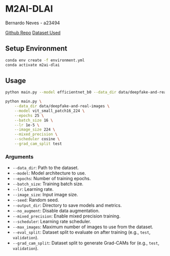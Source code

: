 # M2AI-DLAI
Bernardo Neves - a23494

[Github Repo](https://github.com/BernardoNeves/M2AI-DLAI)
[Dataset Used](https://www.kaggle.com/datasets/manjilkarki/deepfake-and-real-images)

## Setup Environment
```bash
conda env create -f environment.yml
conda activate m2ai-dlai
```

## Usage

```bash
python main.py --model efficientnet_b0 --data_dir data/deepfake-and-real-images
```

```bash
python main.py \
    --data_dir data/deepfake-and-real-images \
    --model vit_small_patch16_224 \
    --epochs 25 \
    --batch_size 16 \
    --lr 1e-5 \
    --image_size 224 \
    --mixed_precision \
    --scheduler cosine \
    --grad_cam_split test
```

### Arguments

*   `--data_dir`: Path to the dataset.
*   `--model`: Model architecture to use.
*   `--epochs`: Number of training epochs.
*   `--batch_size`: Training batch size.
*   `--lr`: Learning rate.
*   `--image_size`: Input image size.
*   `--seed`: Random seed.
*   `--output_dir`: Directory to save models and metrics.
*   `--no_augment`: Disable data augmentation.
*   `--mixed_precision`: Enable mixed precision training.
*   `--scheduler`: Learning rate scheduler.
*   `--max_images`: Maximum number of images to use from the dataset.
*   `--eval_split`: Dataset split to evaluate on after training (e.g., `test`, `validation`).
*   `--grad_cam_split`: Dataset split to generate Grad-CAMs for (e.g., `test`, `validation`).
